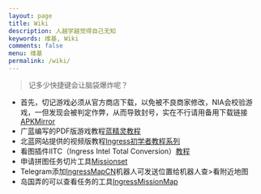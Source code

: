 ```yaml
---
layout: page
title: Wiki
description: 人越学越觉得自己无知
keywords: 维基, Wiki
comments: false
menu: 维基
permalink: /wiki/
---
```


> 记多少快捷键会让脑袋爆炸呢？

* 首先，切记游戏必须从官方商店下载，以免被不良商家修改，NIA会校验游戏，一但发现会被判定作弊，从而导致封号，实在不行请用备用下载链接[APKMirror](https://www.apkmirror.com/apk/niantic-inc/)
* 广蓝编写的PDF版游戏教程[蓝精灵教程](https://goo.gl/BoFe3A)
* 北蓝网站提供的视频版教程[Ingress初学者教程系列](http://bjres.net/learning/)
* 看图插件IITC（Ingress Intel Total Conversion）[教程](https://goo.gl/VsvrL8)
* 申请拼图任务切片工具[Missionset](http://www.giacintogarcea.com/ingress/tools/missionset/)
* Telegram添加[IngressMapCN](https://telegram.me/IngressMapCNBot)机器人可发送位置给机器人查>看附近地图
* 岛国弄的可以查看任务的工具[IngressMissionMap](http://ingressmm.com/)
